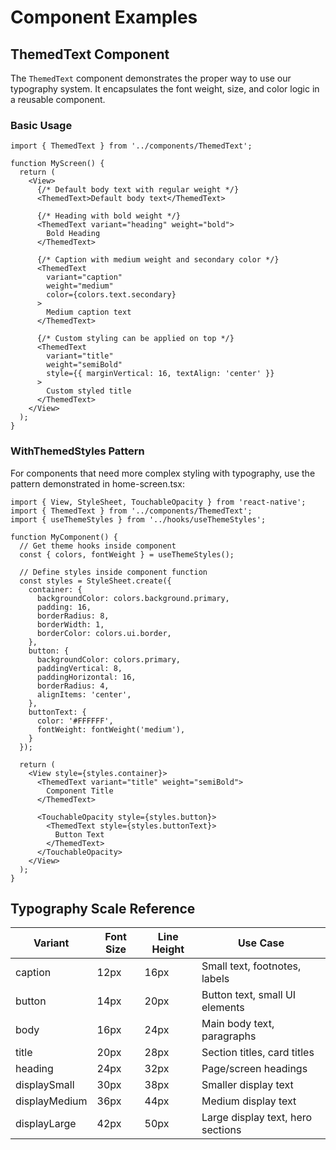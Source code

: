 # Component Examples

## ThemedText Component

The `ThemedText` component demonstrates the proper way to use our typography system. It encapsulates the font weight, size, and color logic in a reusable component.

### Basic Usage

```tsx
import { ThemedText } from '../components/ThemedText';

function MyScreen() {
  return (
    <View>
      {/* Default body text with regular weight */}
      <ThemedText>Default body text</ThemedText>
      
      {/* Heading with bold weight */}
      <ThemedText variant="heading" weight="bold">
        Bold Heading
      </ThemedText>
      
      {/* Caption with medium weight and secondary color */}
      <ThemedText 
        variant="caption" 
        weight="medium" 
        color={colors.text.secondary}
      >
        Medium caption text
      </ThemedText>
      
      {/* Custom styling can be applied on top */}
      <ThemedText 
        variant="title" 
        weight="semiBold"
        style={{ marginVertical: 16, textAlign: 'center' }}
      >
        Custom styled title
      </ThemedText>
    </View>
  );
}
```

### WithThemedStyles Pattern

For components that need more complex styling with typography, use the pattern demonstrated in home-screen.tsx:

```tsx
import { View, StyleSheet, TouchableOpacity } from 'react-native';
import { ThemedText } from '../components/ThemedText';
import { useThemeStyles } from '../hooks/useThemeStyles';

function MyComponent() {
  // Get theme hooks inside component
  const { colors, fontWeight } = useThemeStyles();
  
  // Define styles inside component function
  const styles = StyleSheet.create({
    container: {
      backgroundColor: colors.background.primary,
      padding: 16,
      borderRadius: 8,
      borderWidth: 1,
      borderColor: colors.ui.border,
    },
    button: {
      backgroundColor: colors.primary,
      paddingVertical: 8,
      paddingHorizontal: 16,
      borderRadius: 4,
      alignItems: 'center',
    },
    buttonText: {
      color: '#FFFFFF',
      fontWeight: fontWeight('medium'),
    }
  });
  
  return (
    <View style={styles.container}>
      <ThemedText variant="title" weight="semiBold">
        Component Title
      </ThemedText>
      
      <TouchableOpacity style={styles.button}>
        <ThemedText style={styles.buttonText}>
          Button Text
        </ThemedText>
      </TouchableOpacity>
    </View>
  );
}
```

## Typography Scale Reference

| Variant | Font Size | Line Height | Use Case |
|---------|-----------|------------|----------|
| caption | 12px | 16px | Small text, footnotes, labels |
| button | 14px | 20px | Button text, small UI elements |
| body | 16px | 24px | Main body text, paragraphs |
| title | 20px | 28px | Section titles, card titles |
| heading | 24px | 32px | Page/screen headings |
| displaySmall | 30px | 38px | Smaller display text |
| displayMedium | 36px | 44px | Medium display text |
| displayLarge | 42px | 50px | Large display text, hero sections | 